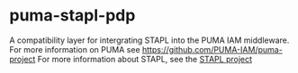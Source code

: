 puma-stapl-pdp
==============

A compatibility layer for intergrating STAPL into the PUMA IAM middleware.
For more information on PUMA see https://github.com/PUMA-IAM/puma-project
For more information about STAPL, see the [STAPL project](https://github.com/stapl-dsl/)
